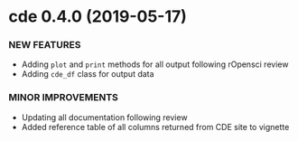 cde 0.4.0 (2019-05-17)
=========================

### NEW FEATURES

  * Adding `plot` and `print` methods for all output following rOpensci review
  * Adding `cde_df` class for output data
  
### MINOR IMPROVEMENTS

  * Updating all documentation following review
  * Added reference table of all columns returned from CDE site to vignette

